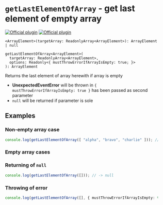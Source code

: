 # `getLastElementOfArray` - get last element of empty array

[![Official plugin](https://img.shields.io/badge/IntelliJ_IDEA_Live_Template-getLastElementOfArray-blue.svg?style=flat)](https://plugins.jetbrains.com/plugin/17638-yamato-daiwa-es-extensions)
[![Official plugin](https://img.shields.io/badge/IntelliJ_IDEA_Live_Template_(alias)-gleoa-blue.svg?style=flat)](https://plugins.jetbrains.com/plugin/17638-yamato-daiwa-es-extensions)


```
<ArrayElement>(targetArray: ReadonlyArray<ArrayElement>): ArrayElement | null

getLastElementOfArray<ArrayElement>(
  targetArray: ReadonlyArray<ArrayElement>,
  options: Readonly<{ mustThrowErrorIfArrayIsEmpty: true; }>
): ArrayElement
```

Returns the last element of array herewith if array is empty

* **UnexpectedEventError** will be thrown in `{ mustThrowErrorIfArrayIsEmpty: true }` has been passed as second parameter
* `null` will be returned if parameter is sole


## Examples

### Non-empty array case

```typescript
console.log(getLastElementOfArray([ "alpha", "bravo", "charlie" ])); // -> "charlie" 
```

### Empty array cases
### Returning of `null`

```typescript
console.log(getLastElementOfArray([])); // -> null 
```


### Throwing of error

```typescript
console.log(getLastElementOfArray([], { mustThrowErrorIfArrayIsEmpty: true })) // Error will be thrown
```
